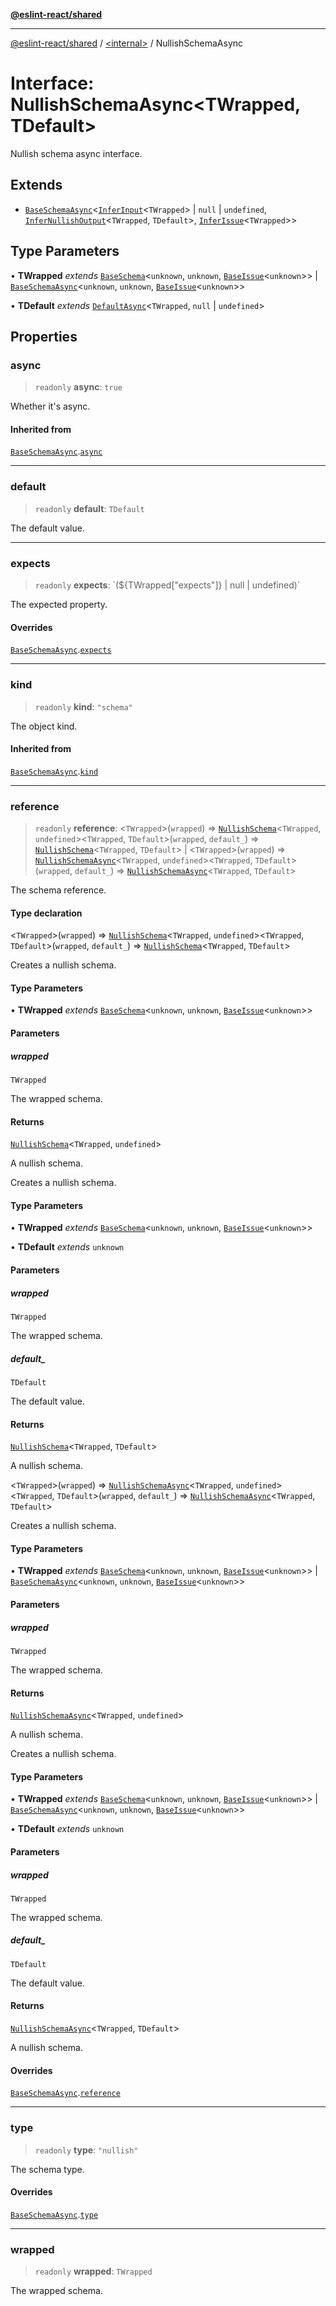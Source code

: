 [**@eslint-react/shared**](../../README.md)

***

[@eslint-react/shared](../../README.md) / [\<internal\>](../README.md) / NullishSchemaAsync

# Interface: NullishSchemaAsync\<TWrapped, TDefault\>

Nullish schema async interface.

## Extends

- [`BaseSchemaAsync`](BaseSchemaAsync.md)\<[`InferInput`](../type-aliases/InferInput.md)\<`TWrapped`\> \| `null` \| `undefined`, [`InferNullishOutput`](../type-aliases/InferNullishOutput.md)\<`TWrapped`, `TDefault`\>, [`InferIssue`](../type-aliases/InferIssue.md)\<`TWrapped`\>\>

## Type Parameters

• **TWrapped** *extends* [`BaseSchema`](BaseSchema.md)\<`unknown`, `unknown`, [`BaseIssue`](BaseIssue.md)\<`unknown`\>\> \| [`BaseSchemaAsync`](BaseSchemaAsync.md)\<`unknown`, `unknown`, [`BaseIssue`](BaseIssue.md)\<`unknown`\>\>

• **TDefault** *extends* [`DefaultAsync`](../type-aliases/DefaultAsync.md)\<`TWrapped`, `null` \| `undefined`\>

## Properties

### async

> `readonly` **async**: `true`

Whether it's async.

#### Inherited from

[`BaseSchemaAsync`](BaseSchemaAsync.md).[`async`](BaseSchemaAsync.md#async)

***

### default

> `readonly` **default**: `TDefault`

The default value.

***

### expects

> `readonly` **expects**: \`($\{TWrapped\["expects"\]\} \| null \| undefined)\`

The expected property.

#### Overrides

[`BaseSchemaAsync`](BaseSchemaAsync.md).[`expects`](BaseSchemaAsync.md#expects)

***

### kind

> `readonly` **kind**: `"schema"`

The object kind.

#### Inherited from

[`BaseSchemaAsync`](BaseSchemaAsync.md).[`kind`](BaseSchemaAsync.md#kind)

***

### reference

> `readonly` **reference**: \<`TWrapped`\>(`wrapped`) => [`NullishSchema`](NullishSchema.md)\<`TWrapped`, `undefined`\>\<`TWrapped`, `TDefault`\>(`wrapped`, `default_`) => [`NullishSchema`](NullishSchema.md)\<`TWrapped`, `TDefault`\> \| \<`TWrapped`\>(`wrapped`) => [`NullishSchemaAsync`](NullishSchemaAsync.md)\<`TWrapped`, `undefined`\>\<`TWrapped`, `TDefault`\>(`wrapped`, `default_`) => [`NullishSchemaAsync`](NullishSchemaAsync.md)\<`TWrapped`, `TDefault`\>

The schema reference.

#### Type declaration

\<`TWrapped`\>(`wrapped`) => [`NullishSchema`](NullishSchema.md)\<`TWrapped`, `undefined`\>\<`TWrapped`, `TDefault`\>(`wrapped`, `default_`) => [`NullishSchema`](NullishSchema.md)\<`TWrapped`, `TDefault`\>

Creates a nullish schema.

#### Type Parameters

• **TWrapped** *extends* [`BaseSchema`](BaseSchema.md)\<`unknown`, `unknown`, [`BaseIssue`](BaseIssue.md)\<`unknown`\>\>

#### Parameters

##### wrapped

`TWrapped`

The wrapped schema.

#### Returns

[`NullishSchema`](NullishSchema.md)\<`TWrapped`, `undefined`\>

A nullish schema.

Creates a nullish schema.

#### Type Parameters

• **TWrapped** *extends* [`BaseSchema`](BaseSchema.md)\<`unknown`, `unknown`, [`BaseIssue`](BaseIssue.md)\<`unknown`\>\>

• **TDefault** *extends* `unknown`

#### Parameters

##### wrapped

`TWrapped`

The wrapped schema.

##### default\_

`TDefault`

The default value.

#### Returns

[`NullishSchema`](NullishSchema.md)\<`TWrapped`, `TDefault`\>

A nullish schema.

\<`TWrapped`\>(`wrapped`) => [`NullishSchemaAsync`](NullishSchemaAsync.md)\<`TWrapped`, `undefined`\>\<`TWrapped`, `TDefault`\>(`wrapped`, `default_`) => [`NullishSchemaAsync`](NullishSchemaAsync.md)\<`TWrapped`, `TDefault`\>

Creates a nullish schema.

#### Type Parameters

• **TWrapped** *extends* [`BaseSchema`](BaseSchema.md)\<`unknown`, `unknown`, [`BaseIssue`](BaseIssue.md)\<`unknown`\>\> \| [`BaseSchemaAsync`](BaseSchemaAsync.md)\<`unknown`, `unknown`, [`BaseIssue`](BaseIssue.md)\<`unknown`\>\>

#### Parameters

##### wrapped

`TWrapped`

The wrapped schema.

#### Returns

[`NullishSchemaAsync`](NullishSchemaAsync.md)\<`TWrapped`, `undefined`\>

A nullish schema.

Creates a nullish schema.

#### Type Parameters

• **TWrapped** *extends* [`BaseSchema`](BaseSchema.md)\<`unknown`, `unknown`, [`BaseIssue`](BaseIssue.md)\<`unknown`\>\> \| [`BaseSchemaAsync`](BaseSchemaAsync.md)\<`unknown`, `unknown`, [`BaseIssue`](BaseIssue.md)\<`unknown`\>\>

• **TDefault** *extends* `unknown`

#### Parameters

##### wrapped

`TWrapped`

The wrapped schema.

##### default\_

`TDefault`

The default value.

#### Returns

[`NullishSchemaAsync`](NullishSchemaAsync.md)\<`TWrapped`, `TDefault`\>

A nullish schema.

#### Overrides

[`BaseSchemaAsync`](BaseSchemaAsync.md).[`reference`](BaseSchemaAsync.md#reference)

***

### type

> `readonly` **type**: `"nullish"`

The schema type.

#### Overrides

[`BaseSchemaAsync`](BaseSchemaAsync.md).[`type`](BaseSchemaAsync.md#type)

***

### wrapped

> `readonly` **wrapped**: `TWrapped`

The wrapped schema.
